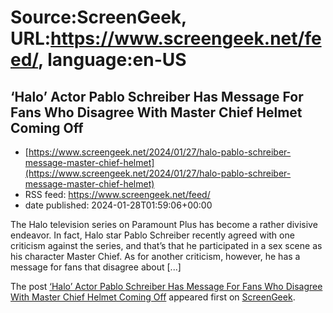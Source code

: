 # Source:ScreenGeek, URL:https://www.screengeek.net/feed/, language:en-US

## ‘Halo’ Actor Pablo Schreiber Has Message For Fans Who Disagree With Master Chief Helmet Coming Off
 - [https://www.screengeek.net/2024/01/27/halo-pablo-schreiber-message-master-chief-helmet](https://www.screengeek.net/2024/01/27/halo-pablo-schreiber-message-master-chief-helmet)
 - RSS feed: https://www.screengeek.net/feed/
 - date published: 2024-01-28T01:59:06+00:00

<p>The Halo television series on Paramount Plus has become a rather divisive endeavor. In fact, Halo star Pablo Schreiber recently agreed with one criticism against the series, and that&#8217;s that he participated in a sex scene as his character Master Chief. As for another criticism, however, he has a message for fans that disagree about [...]</p>
<p>The post <a href="https://www.screengeek.net/2024/01/27/halo-pablo-schreiber-message-master-chief-helmet/">&#8216;Halo&#8217; Actor Pablo Schreiber Has Message For Fans Who Disagree With Master Chief Helmet Coming Off</a> appeared first on <a href="https://www.screengeek.net">ScreenGeek</a>.</p>

